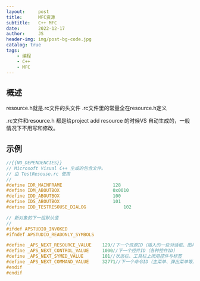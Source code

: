 ```yaml
---
layout:     post
title:      MFC资源
subtitle:   C++ MFC
date:       2022-12-17
author:     JS
header-img: img/post-bg-code.jpg
catalog: true
tags:
    - 编程
    - C++
    - MFC
---
```


## 概述

resource.h就是.rc文件的头文件
.rc文件里的常量全在resource.h定义

.rc文件和resource.h 都是给project add resource 的时候VS 自动生成的，一般情况下不用写和修改。

## 示例

```C++
//{{NO_DEPENDENCIES}}
// Microsoft Visual C++ 生成的包含文件。
// 由 TestResouse.rc 使用
//
#define IDR_MAINFRAME                   128
#define IDM_ABOUTBOX                    0x0010
#define IDD_ABOUTBOX                    100
#define IDS_ABOUTBOX                    101
#define IDD_TESTRESOUSE_DIALOG              102

// 新对象的下一组默认值
//
#ifdef APSTUDIO_INVOKED
#ifndef APSTUDIO_READONLY_SYMBOLS

#define _APS_NEXT_RESOURCE_VALUE    129//下一个资源ID（插入的一些对话框、图片、图标等） 
#define _APS_NEXT_CONTROL_VALUE     1000//下一个控件ID（各种控件ID）
#define _APS_NEXT_SYMED_VALUE       101//状态栏、工具栏上所用控件与标签
#define _APS_NEXT_COMMAND_VALUE     32771//下一个命令ID（主菜单、弹出菜单等）
#endif
#endif
```